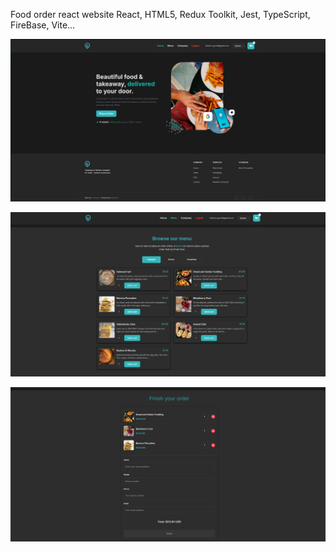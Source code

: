 Food order react website 
React, HTML5, Redux Toolkit, Jest, TypeScript, FireBase, Vite...

![Main Page](./src/assets/photos/image.png)

![Menu Page](./src/assets/photos/image_copy.png)

![Order Confirmation Page](./src/assets/photos/image_copy_2.png)